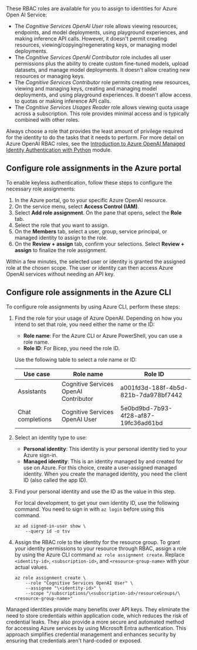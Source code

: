 These RBAC roles are available for you to assign to identities for Azure Open AI Service:

- The *Cognitive Services OpenAI User* role allows viewing resources, endpoints, and model deployments, using playground experiences, and making inference API calls. However, it doesn't permit creating resources, viewing/copying/regenerating keys, or managing model deployments.
- The *Cognitive Services OpenAI Contributor* role includes all user permissions plus the ability to create custom fine-tuned models, upload datasets, and manage model deployments. It doesn't allow creating new resources or managing keys.
- The *Cognitive Services Contributor* role permits creating new resources, viewing and managing keys, creating and managing model deployments, and using playground experiences. It doesn't allow access to quotas or making inference API calls.
- The *Cognitive Services Usages Reader* role allows viewing quota usage across a subscription. This role provides minimal access and is typically combined with other roles.

Always choose a role that provides the least amount of privilege required for the identity to do the tasks that it needs to perform. For more detail on Azure OpenAI RBAC roles, see the [Introduction to Azure OpenAI Managed Identity Authentication with Python](https://learn.microsoft.com/training/modules/intro-azure-openai-managed-identity-auth-python/) module.

## Configure role assignments in the Azure portal

To enable keyless authentication, follow these steps to configure the necessary role assignments:

1. In the Azure portal, go to your specific Azure OpenAI resource.
2. On the service menu, select **Access Control (IAM)**.
3. Select **Add role assignment**. On the pane that opens, select the **Role** tab.
4. Select the role that you want to assign.
5. On the **Members** tab, select a user, group, service principal, or managed identity to assign to the role.
6. On the **Review + assign** tab, confirm your selections. Select **Review + assign** to finalize the role assignment.

Within a few minutes, the selected user or identity is granted the assigned role at the chosen scope. The user or identity can then access Azure OpenAI services without needing an API key.

## Configure role assignments in the Azure CLI

To configure role assignments by using Azure CLI, perform these steps:

1. Find the role for your usage of Azure OpenAI. Depending on how you intend to set that role, you need either the name or the ID:

   - **Role name**: For the Azure CLI or Azure PowerShell, you can use a role name.
   - **Role ID**: For Bicep, you need the role ID.

   Use the following table to select a role name or ID:

   | Use case | Role name | Role ID |
   |---|---|---|
   | Assistants | Cognitive Services OpenAI Contributor | a001fd3d-188f-4b5d-821b-7da978bf7442 |
   | Chat completions | Cognitive Services OpenAI User | 5e0bd9bd-7b93-4f28-af87-19fc36ad61bd |

1. Select an identity type to use:

   - **Personal identity**: This identity is your personal identity tied to your Azure sign-in.
   - **Managed identity**: This is an identity managed by and created for use on Azure. For this choice, create a user-assigned managed identity. When you create the managed identity, you need the client ID (also called the app ID).

1. Find your personal identity and use the ID as the <identity-id> value in this step.

   For local development, to get your own identity ID, use the following command. You need to sign in with `az login` before using this command.

   ```azurecli
   az ad signed-in-user show \
       --query id -o tsv
   ```

1. Assign the RBAC role to the identity for the resource group. To grant your identity permissions to your resource through RBAC, assign a role by using the Azure CLI command `az role assignment create`. Replace `<identity-id>`, `<subscription-id>`, and `<resource-group-name>` with your actual values.

   ```azurecli
   az role assignment create \
       --role "Cognitive Services OpenAI User" \
       --assignee "\<identity-id>" \
       --scope "/subscriptions/\<subscription-id>/resourceGroups/\<resource-group-name>"
   ```

Managed identities provide many benefits over API keys. They eliminate the need to store credentials within application code, which reduces the risk of credential leaks. They also provide a more secure and automated method for accessing Azure services by using Microsoft Entra authentication. This approach simplifies credential management and enhances security by ensuring that credentials aren't hard-coded or exposed.
